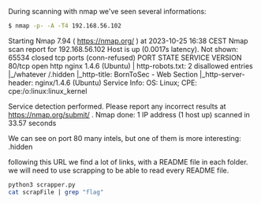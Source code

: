 During scanning with nmap we've seen several informations:

```bash
$ nmap -p- -A -T4 192.168.56.102
```
Starting Nmap 7.94 ( https://nmap.org/ ) at 2023-10-25 16:38 CEST
Nmap scan report for 192.168.56.102
Host is up (0.0017s latency).
Not shown: 65534 closed tcp ports (conn-refused)
PORT   STATE SERVICE VERSION
80/tcp open  http    nginx 1.4.6 (Ubuntu)
| http-robots.txt: 2 disallowed entries 
|_/whatever /.hidden
|_http-title: BornToSec - Web Section
|_http-server-header: nginx/1.4.6 (Ubuntu)
Service Info: OS: Linux; CPE: cpe:/o:linux:linux_kernel

Service detection performed. Please report any incorrect results at https://nmap.org/submit/ .
Nmap done: 1 IP address (1 host up) scanned in 33.57 seconds

We can see on port 80 many intels, but one of them is more interesting: .hidden

following this URL we find a lot of links, with a README file in each folder. we will need to use scrapping to be able to read every README file.

```bash
python3 scrapper.py
cat scrapFile | grep "flag"
```